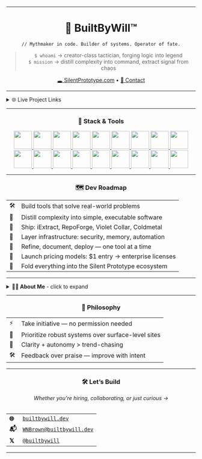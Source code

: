 <hr/>

<div align="center">

# 🧠 BuiltByWill™

`// Mythmaker in code. Builder of systems. Operator of fate.`

> `$ whoami` → creator-class tactician, forging logic into legend  
> `$ mission` → distill complexity into command, extract signal from chaos

[🕳️ SilentPrototype.com](https://silentprototype.com) • [📡 Contact](mailto:builtbywill@silentprototype.com)

</div>

<hr/>

<details>
  <summary>🌐 Live Project Links</summary>

  <table align="center">
    <thead>
      <tr>
        <th align="left">🧭</th>
        <th align="left">📡 Project</th>
        <th align="left">📝 Description</th>
      </tr>
    </thead>
    <tbody>
       <td>🛰️</td>
        <td><a href="https://www.silentprototype.com/" target="_blank">silentprototype.com</a></td>
        <td>Beta home of Silent Prototype Labs & tools</td>
      </tr>
      <tr>
        <td>🧠</td>
        <td><a href="https://www.builtbywill.dev/" target="_blank">builtbywill.dev</a></td>
        <td>Personal portfolio & terminal-style landing page</td>
      </tr>
      <tr>
        <td>🎓</td>
        <td><a href="https://builtbywill-saas.vercel.app/" target="_blank">HavenLearn</a></td>
        <td>SaaS course platform w/ auth, billing & UI polish</td>
      </tr>
      <tr>
        <td>📚</td>
        <td><a href="https://react-library-built-by-will.vercel.app/" target="_blank">HavenReads</a></td>
        <td>Frontend library app — React-based w/ filtering</td>
      </tr>
      <tr>
        <td>🧳</td>
        <td><a href="https://builtbywill-travel.vercel.app/" target="_blank">HavenTravel</a></td>
        <td>Admin dashboard clone w/ modern UI and logic</td>
      </tr>
      <tr>
       
    </tbody>
  </table>

</details>

<hr/>

<div align="center">
<h3 align="center">🧰 Stack & Tools</h3>

  <!-- Web Core -->
  <a href="https://developer.mozilla.org/en-US/docs/Web/HTML" title="HTML5">
    <img src="https://skillicons.dev/icons?i=html" height="48" />
  </a>
  <a href="https://developer.mozilla.org/en-US/docs/Web/CSS" title="CSS3">
    <img src="https://skillicons.dev/icons?i=css" height="48" />
  </a>
  <a href="https://developer.mozilla.org/en-US/docs/Web/JavaScript" title="JavaScript">
    <img src="https://skillicons.dev/icons?i=js" height="48" />
  </a>
  <a href="https://react.dev/" title="React">
    <img src="https://skillicons.dev/icons?i=react" height="48" />
  </a>
  <a href="https://nextjs.org/" title="Next.js">
    <img src="https://skillicons.dev/icons?i=nextjs" height="48" />
  </a>
  <a href="https://tailwindcss.com/" title="Tailwind CSS">
    <img src="https://skillicons.dev/icons?i=tailwind" height="48" />
  </a>
  <a href="https://www.electronjs.org/" title="Electron">
  <img src="https://skillicons.dev/icons?i=electron" height="48" />
</a>


  <!-- Backend & Infra -->
  <a href="https://nodejs.org/" title="Node.js">
    <img src="https://skillicons.dev/icons?i=nodejs" height="48" />
  </a>
  <a href="https://www.sqlite.org/index.html" title="SQLite">
    <img src="https://skillicons.dev/icons?i=sqlite" height="48" />
  </a>
  <a href="https://www.mysql.com/" title="MySQL">
    <img src="https://skillicons.dev/icons?i=mysql" height="48" />
  </a>
  <a href="https://www.docker.com/" title="Docker">
    <img src="https://skillicons.dev/icons?i=docker" height="48" />
  </a>

  <!-- Language & Shell -->
  <a href="https://www.learn-c.org/" title="C Language">
    <img src="https://skillicons.dev/icons?i=c" height="48" />
  </a>
  <a href="https://www.gnu.org/software/bash/" title="Bash / Shell">
    <img src="https://skillicons.dev/icons?i=bash" height="48" />
  </a>

  <!-- DevOps & Tools -->
  <a href="https://git-scm.com/" title="Git">
    <img src="https://skillicons.dev/icons?i=git" height="48" />
  </a>
  <a href="https://github.com/" title="GitHub">
    <img src="https://skillicons.dev/icons?i=github" height="48" />
  </a>
  <a href="https://code.visualstudio.com/" title="VS Code">
    <img src="https://skillicons.dev/icons?i=vscode" height="48" />
  </a>
  <a href="https://figma.com/" title="Figma">
    <img src="https://skillicons.dev/icons?i=figma" height="48" />
  </a>
  <a href="https://www.linux.org/" title="Linux">
  <img src="https://skillicons.dev/icons?i=linux" height="48" />
  </a>

</div>
<hr/>
<h3 align="center">🗺 Dev Roadmap</h3>
<div align="center">
  <table>
    <tr>
      <td>🛠️</td>
      <td>Build tools that solve real-world problems</td>
    </tr>
    <tr>
      <td>🧠</td>
      <td>Distill complexity into simple, executable software</td>
    </tr>
    <tr>
      <td>📂</td>
      <td>Ship: iExtract, RepoForge, Violet Collar, Coldmetal</td>
    </tr>
    <tr>
      <td>🧱</td>
      <td>Layer infrastructure: security, memory, automation</td>
    </tr>
    <tr>
      <td>🔁</td>
      <td>Refine, document, deploy — one tool at a time</td>
    </tr>
    <tr>
      <td>💸</td>
      <td>Launch pricing models: $1 entry → enterprise licenses</td>
    </tr>
    <tr>
      <td>🧬</td>
      <td>Fold everything into the Silent Prototype ecosystem</td>
    </tr>
  </table>
</div>

<hr/>

<details>

<summary ><strong >👨‍💻 About Me</strong> - click to expand</summary>
<br/>

<table align="center">
  <tr>
    <td>👨‍👧‍👦</td>
    <td><strong>Father first. System builder second.</strong><br>Raising a family while building logic-powered UIs that last.</td>
  </tr>
  <tr>
    <td>🎨</td>
    <td><strong>Frontend is my artform.</strong><br>BEM is the brush. I don't copy trends, I craft interfaces.</td>
  </tr>
  <tr>
    <td>📦</td>
    <td><strong>Zero ghost repos.</strong><br>Every project is pushed, versioned, and published — no half-built relics.</td>
  </tr>
  <tr>
    <td>⚔️</td>
    <td><strong>Urgency is my engine.</strong><br>Daily commits. Minimal drag. I rep harder than bootcampers dream of.</td>
  </tr>
  <tr>
    <td>🧠</td>
    <td><strong>Systems over scripts.</strong><br>I build scalable toolchains, not one-offs. Each repo fits into a larger architecture.</td>
  </tr>
</table>

</details>

<hr/>

<h3 align="center">📜 Philosophy</h3>
<div align="center">
  <table>
    <tr><td>⚡</td><td>Take initiative — no permission needed</td></tr>
    <tr><td>🧱</td><td>Prioritize robust systems over surface-level sites</td></tr>
    <tr><td>🧭</td><td>Clarity + autonomy > trend-chasing</td></tr>
    <tr><td>🛠️</td><td>Feedback over praise — improve with intent</td></tr>
  </table>
</div>

<hr/>

<h3 align="center">🛠 Let’s Build</h3>
<h6 align="center">Whether you're hiring, collaborating, or just curious →</h6>
<div align="center">
  <table>
    <tr>
      <td><strong>🌐</strong></td>
      <td><a href="https://www.builtbywill.dev" target="_blank"><code>builtbywill.dev</code></a></td>
    </tr>
    <tr>
      <td><strong>📬</strong></td>
      <td><a href="mailto:WNBrown@builtbywill.dev"><code>WNBrown@builtbywill.dev</code></a></td>
    </tr>
    <tr>
      <td><strong>𝕏</strong></td>
      <td><a href="https://x.com/builtbywill" target="_blank"><code>@builtbywill</code></a></td>
    </tr>
  </table>
</div>

<hr/>

<!---
builtbywilldev/builtbywilldev is a ✨ special ✨ repository because its `README.md` appears on your GitHub profile.
You can click the Preview link to see it live.
--->
